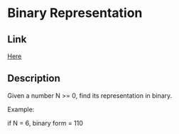 # Binary Representation

## Link

[Here](https://www.interviewbit.com/problems/binary-representation/)

## Description

Given a number N >= 0, find its representation in binary.

Example:

if N = 6,
binary form = 110